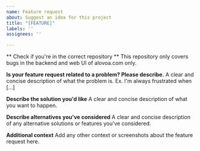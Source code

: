 ```yaml
---
name: Feature request
about: Suggest an idea for this project
title: "[FEATURE]"
labels: ''
assignees: ''

---
```


** Check if you're in the correct repository **
This repository only covers bugs in the backend and web UI of alovoa.com only.

**Is your feature request related to a problem? Please describe.**
A clear and concise description of what the problem is. Ex. I'm always frustrated when [...]

**Describe the solution you'd like**
A clear and concise description of what you want to happen.

**Describe alternatives you've considered**
A clear and concise description of any alternative solutions or features you've considered.

**Additional context**
Add any other context or screenshots about the feature request here.
